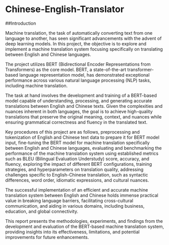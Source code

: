 # Chinese-English-Translator
##Introduction

Machine translation, the task of automatically converting text from one language to another, has seen significant advancements with the advent of deep learning models. In this project, the objective is to explore and implement a machine translation system focusing specifically on translating between English and Chinese languages.

The project utilizes BERT (Bidirectional Encoder Representations from Transformers) as the core model. BERT, a state-of-the-art transformer-based language representation model, has demonstrated exceptional performance across various natural language processing (NLP) tasks, including machine translation.

The task at hand involves the development and training of a BERT-based model capable of understanding, processing, and generating accurate translations between English and Chinese texts. Given the complexities and nuances inherent in both languages, the goal is to achieve high-quality translations that preserve the original meaning, context, and nuances while ensuring grammatical correctness and fluency in the translated text.

Key procedures of this project are as follows, preprocessing and tokenization of English and Chinese text data to prepare it for BERT model input, fine-tuning the BERT model for machine translation specifically between English and Chinese languages, evaluating and benchmarking the performance of the machine translation system using established metrics such as BLEU (Bilingual Evaluation Understudy) score, accuracy, and fluency, exploring the impact of different BERT configurations, training strategies, and hyperparameters on translation quality, addressing challenges specific to English-Chinese translation, such as syntactic differences, word order, idiomatic expressions, and cultural nuances.

The successful implementation of an efficient and accurate machine translation system between English and Chinese holds immense practical value in breaking language barriers, facilitating cross-cultural communication, and aiding in various domains, including business, education, and global connectivity.

This report presents the methodologies, experiments, and findings from the development and evaluation of the BERT-based machine translation system, providing insights into its effectiveness, limitations, and potential improvements for future enhancements.
